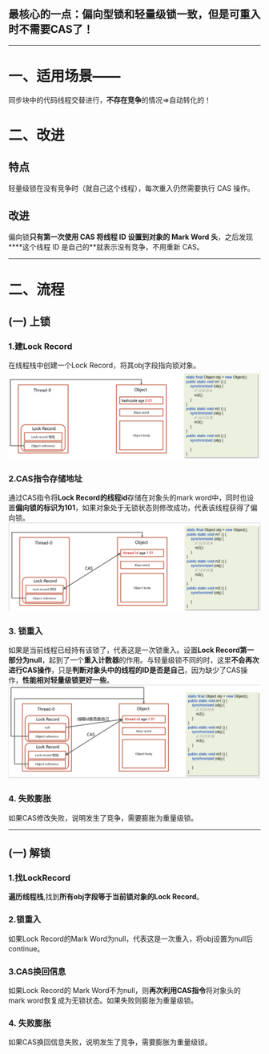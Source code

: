 ## 最核心的一点：偏向型锁和轻量级锁一致，但是可重入时不需要CAS了！

---
# 一、适用场景——
 同步块中的代码线程交替进行，**不存在竞争**的情况=>自动转化的！


# 二、改进
## 特点
 轻量级锁在没有竞争时（就自己这个线程），每次重入仍然需要执行 CAS 操作。
## 改进
  偏向锁**只有第一次使用 CAS 将线程 ID 设置到对象的 Mark Word 头**，之后发现****这个线程 ID 是自己的**就表示没有竞争，不用重新 CAS。

---

# 二、流程
## (一) 上锁
 ### 1.建Lock Record
   在线程栈中创建一个Lock Record，将其obj字段指向锁对象。
![alt text](../../../../../../../img/偏向型锁/偏向型锁1加锁.png)

### 2.CAS指令存储地址
   通过CAS指令将**Lock Record的线程id**存储在对象头的mark word中，同时也设置**偏向锁的标识为101**，如果对象处于无锁状态则修改成功，代表该线程获得了偏向锁。
![alt text](../../../../../../../img/偏向型锁/偏向型锁2加锁.png)

 ### 3. 锁重入
   如果是当前线程已经持有该锁了，代表这是一次锁重入。设置**Lock Record第一部分为null**，起到了一个**重入计数器**的作用。与轻量级锁不同的时，这里**不会再次进行CAS操作**，只是**判断对象头中的线程的ID是否是自己**，因为缺少了CAS操作，**性能相对轻量级锁更好一些**。
![alt text](../../../../../../../img/偏向型锁/偏向型锁3加锁—CAS换为线程ID比较.png)

 ### 4. 失败膨胀
   如果CAS修改失败，说明发生了竞争，需要膨胀为重量级锁。

---
## (一) 解锁
 ### 1.找LockRecord
   **遍历线程栈**,找到**所有obj字段等于当前锁对象的Lock Record**。

 ### 2.锁重入
   如果Lock Record的Mark Word为null，代表这是一次重入，将obj设置为null后continue。

  ### 3.CAS换回信息
   如果Lock Record的 Mark Word不为null，则**再次利用CAS指令**将对象头的mark word恢复成为无锁状态。如果失败则膨胀为重量级锁。

  ### 4. 失败膨胀
   如果CAS换回信息失败，说明发生了竞争，需要膨胀为重量级锁。